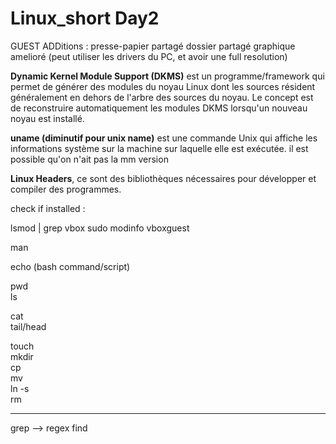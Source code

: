 # Linux_short Day2
 
 GUEST ADDitions :
 presse-papier partagé
 dossier partagé
 graphique amelioré (peut utiliser les drivers du PC, et avoir une full resolution)
 

**Dynamic Kernel Module Support (DKMS)** est un programme/framework qui permet de générer des modules du noyau Linux dont les sources résident généralement en dehors de l'arbre des sources du noyau. Le concept est de reconstruire automatiquement les modules DKMS lorsqu'un nouveau noyau est installé.

**uname (diminutif pour unix name)** est une commande Unix qui affiche les informations système sur la machine sur laquelle elle est exécutée.
il est possible qu'on n'ait pas la mm version

**Linux Headers**, ce sont des bibliothèques nécessaires pour développer et compiler des programmes.

check if installed :

lsmod | grep vbox
sudo modinfo vboxguest



man  

echo (bash command/script)  

pwd  
ls  

cat  
tail/head  

touch  
mkdir  
cp  
mv  
ln -s  
rm  


-------

grep --> regex
find  


